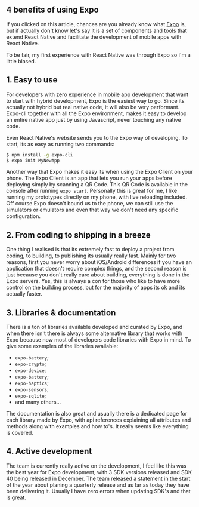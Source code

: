 ## 4 benefits of using Expo

If you clicked on this article, chances are you already know what  [Expo](https://expo.io/)  is, but if actually don't know let's say it is a set of components and tools that extend React Native and facilitate the development of mobile apps with React Native.

To be fair, my first experience with React Native was through Expo so I'm a little biased.

## 1. Easy to use

For developers with zero experience in mobile app development that want to start with hybrid development, Expo is the easiest way to go. Since its actually not hybrid but real native code, it will also be very performant. Expo-cli together with all the Expo environment, makes it easy to develop an entire native app just by using Javascript, never touching any native code.

Even React Native's website sends you to the Expo way of developing. To start, its as easy as running two commands:

```bash
$ npm install -g expo-cli
$ expo init MyNewApp
```

Another way that Expo makes it easy its when using the Expo Client on your phone. The Expo Client is an app that lets you run your apps before deploying simply by scanning a QR Code. This QR Code is available in the console after running `expo start`. Personally this is great for me, I like running my prototypes directly on my phone, with live reloading included. Off course Expo doesn't bound us to the phone, we can still use the simulators or emulators and even that way we don't need any specific configuration.

## 2. From coding to shipping in a breeze

One thing I realised is that its extremely fast to deploy a project from coding, to building, to publishing its usually really fast. Mainly for two reasons, first you never worry about iOS/Android differences if you have an application that doesn't require complex things, and the second reason is just because you don't really care about building, everything is done in the Expo servers. Yes, this is always a con for those who like to have more control on the building process, but for the majority of apps its ok and its actually faster. 

## 3. Libraries & documentation

There is a ton of libraries available developed and curated by Expo, and when there isn't there is always some alternative library that works with Expo because now most of developers code libraries with Expo in mind. To give some examples of the libraries available:

- `expo-battery`;
- `expo-crypto`;
- `expo-device`;
- `expo-battery`;
- `expo-haptics`;
- `expo-sensors`;
- `expo-sqlite`;
- and many others...

The documentation is also great and usually there is a dedicated page for each library made by Expo, with api references explaining all attributes and methods along with examples and how to's. It really seems like everything is covered.

## 4. Active development

The team is currently really active on the development, I feel like this was the best year for Expo development, with 3 SDK versions released and SDK 40 being released in December. The team released a statement in the start of the year about planing a quarterly release and as far as today they have been delivering it. Usually I have zero errors when updating SDK's and that is great.
